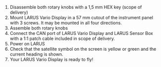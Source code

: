 1. Disassemble both rotary knobs with a 1,5 mm HEX key (scope of delivery)
1. Mount LARUS Vario Display in a 57 mm cutout of the instrument panel with 3 screws. It may be mounted in all four directions. 
1. Assemble both rotary knobs
1. Connect the CAN port of LARUS Vario Display and LARUS Sensor Box with a 1:1 patch cable included in scope of delivery. 
1. Power on LARUS 
1. Check that the satellite symbol on the screen is yellow or green and the current heading is shown.  
1. Your LARUS Vario Display is ready to fly!